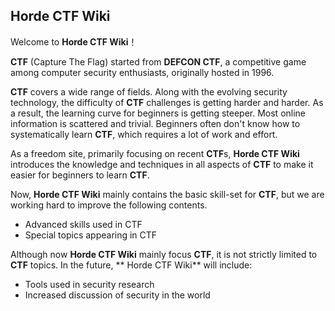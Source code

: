 ## Horde CTF Wiki

Welcome to **Horde CTF Wiki**！

**CTF** (Capture The Flag) started from **DEFCON CTF**, a competitive game among computer security enthusiasts,
originally hosted in 1996.

**CTF** covers a wide range of fields. Along with the evolving security technology, the difficulty of **CTF** challenges
is getting harder and harder. As a result, the learning curve for beginners is getting steeper. Most online information
is scattered and trivial. Beginners often don't know how to systematically learn **CTF**, which requires a lot of work
and effort.

As a freedom site, primarily focusing on recent **CTF**s, **Horde CTF Wiki** introduces the knowledge and techniques in
all aspects of **CTF** to make it easier for beginners to learn **CTF**.

Now, **Horde CTF Wiki** mainly contains the basic skill-set for **CTF**, but we are working hard to improve the
following contents.

- Advanced skills used in CTF
- Special topics appearing in CTF

Although now **Horde CTF Wiki** mainly focus **CTF**, it is not strictly limited to **CTF** topics. In the future, **
Horde CTF Wiki** will include:

- Tools used in security research
- Increased discussion of security in the world